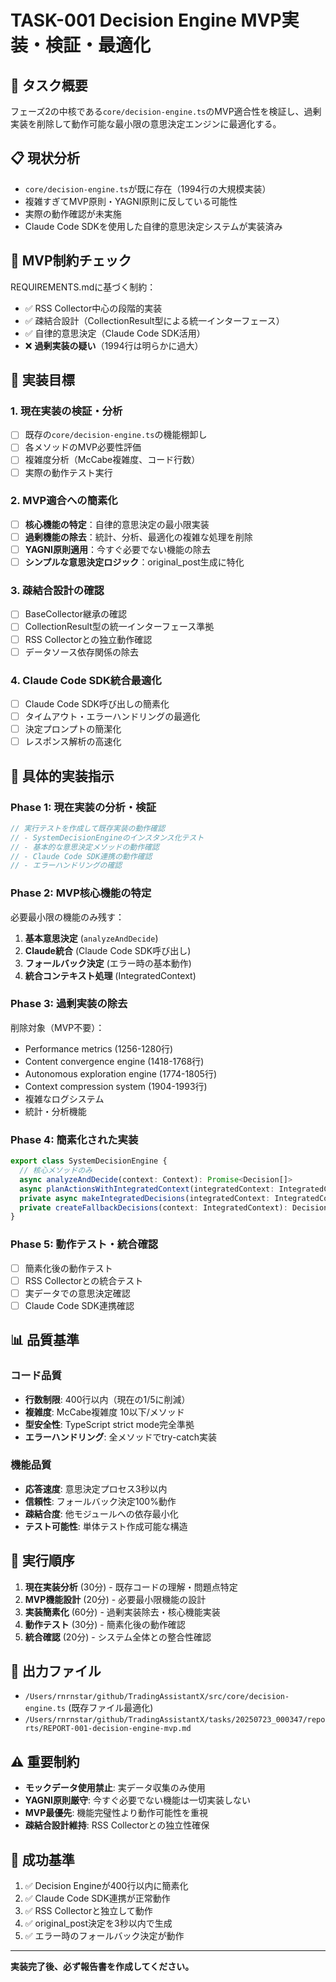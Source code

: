 # TASK-001 Decision Engine MVP実装・検証・最適化

## 🎯 **タスク概要**
フェーズ2の中核である`core/decision-engine.ts`のMVP適合性を検証し、過剰実装を削除して動作可能な最小限の意思決定エンジンに最適化する。

## 📋 **現状分析**
- `core/decision-engine.ts`が既に存在（1994行の大規模実装）
- 複雑すぎてMVP原則・YAGNI原則に反している可能性
- 実際の動作確認が未実施
- Claude Code SDKを使用した自律的意思決定システムが実装済み

## 🚨 **MVP制約チェック**
REQUIREMENTS.mdに基づく制約：
- ✅ RSS Collector中心の段階的実装
- ✅ 疎結合設計（CollectionResult型による統一インターフェース）
- ✅ 自律的意思決定（Claude Code SDK活用）
- ❌ **過剰実装の疑い**（1994行は明らかに過大）

## 🎯 **実装目標**

### 1. 現在実装の検証・分析
- [ ] 既存の`core/decision-engine.ts`の機能棚卸し
- [ ] 各メソッドのMVP必要性評価
- [ ] 複雑度分析（McCabe複雑度、コード行数）
- [ ] 実際の動作テスト実行

### 2. MVP適合への簡素化
- [ ] **核心機能の特定**：自律的意思決定の最小限実装
- [ ] **過剰機能の除去**：統計、分析、最適化の複雑な処理を削除
- [ ] **YAGNI原則適用**：今すぐ必要でない機能の除去
- [ ] **シンプルな意思決定ロジック**：original_post生成に特化

### 3. 疎結合設計の確認
- [ ] BaseCollector継承の確認
- [ ] CollectionResult型の統一インターフェース準拠
- [ ] RSS Collectorとの独立動作確認
- [ ] データソース依存関係の除去

### 4. Claude Code SDK統合最適化
- [ ] Claude Code SDK呼び出しの簡素化
- [ ] タイムアウト・エラーハンドリングの最適化
- [ ] 決定プロンプトの簡潔化
- [ ] レスポンス解析の高速化

## 🔧 **具体的実装指示**

### Phase 1: 現在実装の分析・検証
```typescript
// 実行テストを作成して既存実装の動作確認
// - SystemDecisionEngineのインスタンス化テスト
// - 基本的な意思決定メソッドの動作確認
// - Claude Code SDK連携の動作確認
// - エラーハンドリングの確認
```

### Phase 2: MVP核心機能の特定
必要最小限の機能のみ残す：
1. **基本意思決定** (`analyzeAndDecide`)
2. **Claude統合** (Claude Code SDK呼び出し)
3. **フォールバック決定** (エラー時の基本動作)
4. **統合コンテキスト処理** (IntegratedContext)

### Phase 3: 過剰実装の除去
削除対象（MVP不要）：
- Performance metrics (1256-1280行)
- Content convergence engine (1418-1768行)
- Autonomous exploration engine (1774-1805行)
- Context compression system (1904-1993行)
- 複雑なログシステム
- 統計・分析機能

### Phase 4: 簡素化された実装
```typescript
export class SystemDecisionEngine {
  // 核心メソッドのみ
  async analyzeAndDecide(context: Context): Promise<Decision[]>
  async planActionsWithIntegratedContext(integratedContext: IntegratedContext): Promise<Decision[]>
  private async makeIntegratedDecisions(integratedContext: IntegratedContext): Promise<Decision[]>
  private createFallbackDecisions(context: IntegratedContext): Decision[]
}
```

### Phase 5: 動作テスト・統合確認
- [ ] 簡素化後の動作テスト
- [ ] RSS Collectorとの統合テスト
- [ ] 実データでの意思決定確認
- [ ] Claude Code SDK連携確認

## 📊 **品質基準**

### コード品質
- **行数制限**: 400行以内（現在の1/5に削減）
- **複雑度**: McCabe複雑度 10以下/メソッド
- **型安全性**: TypeScript strict mode完全準拠
- **エラーハンドリング**: 全メソッドでtry-catch実装

### 機能品質
- **応答速度**: 意思決定プロセス3秒以内
- **信頼性**: フォールバック決定100%動作
- **疎結合度**: 他モジュールへの依存最小化
- **テスト可能性**: 単体テスト作成可能な構造

## 🚀 **実行順序**
1. **現在実装分析** (30分) - 既存コードの理解・問題点特定
2. **MVP機能設計** (20分) - 必要最小限機能の設計
3. **実装簡素化** (60分) - 過剰実装除去・核心機能実装
4. **動作テスト** (30分) - 簡素化後の動作確認
5. **統合確認** (20分) - システム全体との整合性確認

## 📂 **出力ファイル**
- `/Users/rnrnstar/github/TradingAssistantX/src/core/decision-engine.ts` (既存ファイル最適化)
- `/Users/rnrnstar/github/TradingAssistantX/tasks/20250723_000347/reports/REPORT-001-decision-engine-mvp.md`

## ⚠️ **重要制約**
- **モックデータ使用禁止**: 実データ収集のみ使用
- **YAGNI原則厳守**: 今すぐ必要でない機能は一切実装しない
- **MVP最優先**: 機能完璧性より動作可能性を重視
- **疎結合設計維持**: RSS Collectorとの独立性確保

## 🎯 **成功基準**
1. ✅ Decision Engineが400行以内に簡素化
2. ✅ Claude Code SDK連携が正常動作
3. ✅ RSS Collectorと独立して動作
4. ✅ original_post決定を3秒以内で生成
5. ✅ エラー時のフォールバック決定が動作

---
**実装完了後、必ず報告書を作成してください。**